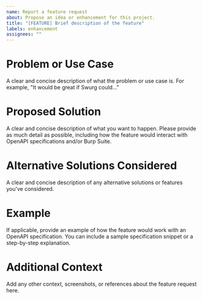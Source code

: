 ```yaml
---
name: Report a feature request
about: Propose an idea or enhancement for this project.
title: "[FEATURE] Brief description of the feature"
labels: enhancement
assignees: ""
---
```


# Problem or Use Case

A clear and concise description of what the problem or use case is. For example, "It would be great if Swurg could..."

# Proposed Solution

A clear and concise description of what you want to happen. Please provide as much detail as possible, including how the feature would interact with OpenAPI specifications and/or Burp Suite.

# Alternative Solutions Considered

A clear and concise description of any alternative solutions or features you've considered.

# Example

If applicable, provide an example of how the feature would work with an OpenAPI specification. You can include a sample specification snippet or a step-by-step explanation.

# Additional Context

Add any other context, screenshots, or references about the feature request here.

